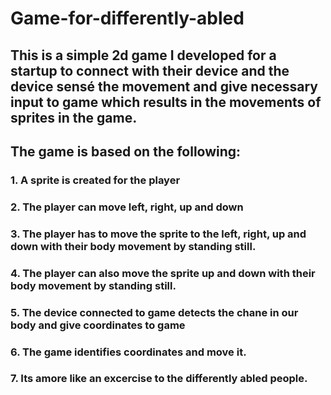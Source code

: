 # Game-for-differently-abled
## This is a simple 2d game I developed for a startup to connect with their device and the device sensé the movement and give necessary input to game which results in the movements of sprites in the game. 

## The game is based on the following:
### 1. A sprite is created for the player
### 2. The player can move left, right, up and down
### 3. The player has to move the sprite to the left, right, up and down with their body movement by standing still.
### 4. The player can also move the sprite up and down with their body movement by standing still.
### 5. The device connected to game detects the chane in our body and give coordinates to game
### 6. The game identifies coordinates and move it.
### 7. Its amore like an excercise to the differently abled people.
